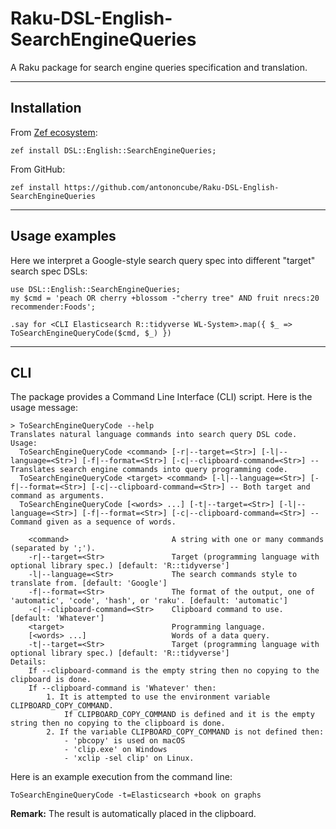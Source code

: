 # Raku-DSL-English-SearchEngineQueries

A Raku package for search engine queries specification and translation.


-------

## Installation 

From [Zef ecosystem](https://raku.land):

```
zef install DSL::English::SearchEngineQueries;
```

From GitHub:

```
zef install https://github.com/antononcube/Raku-DSL-English-SearchEngineQueries
```

-------

## Usage examples

Here we interpret a Google-style search query spec into different "target" search spec DSLs:

```perl6
use DSL::English::SearchEngineQueries;
my $cmd = 'peach OR cherry +blossom -"cherry tree" AND fruit nrecs:20 recommender:Foods';

.say for <CLI Elasticsearch R::tidyverse WL-System>.map({ $_ => ToSearchEngineQueryCode($cmd, $_) })
```

------

## CLI 

The package provides a Command Line Interface (CLI) script. Here is the usage message:

```
> ToSearchEngineQueryCode --help                    
Translates natural language commands into search query DSL code.
Usage:
  ToSearchEngineQueryCode <command> [-r|--target=<Str>] [-l|--language=<Str>] [-f|--format=<Str>] [-c|--clipboard-command=<Str>] -- Translates search engine commands into query programming code.
  ToSearchEngineQueryCode <target> <command> [-l|--language=<Str>] [-f|--format=<Str>] [-c|--clipboard-command=<Str>] -- Both target and command as arguments.
  ToSearchEngineQueryCode [<words> ...] [-t|--target=<Str>] [-l|--language=<Str>] [-f|--format=<Str>] [-c|--clipboard-command=<Str>] -- Command given as a sequence of words.
  
    <command>                       A string with one or many commands (separated by ';').
    -r|--target=<Str>               Target (programming language with optional library spec.) [default: 'R::tidyverse']
    -l|--language=<Str>             The search commands style to translate from. [default: 'Google']
    -f|--format=<Str>               The format of the output, one of 'automatic', 'code', 'hash', or 'raku'. [default: 'automatic']
    -c|--clipboard-command=<Str>    Clipboard command to use. [default: 'Whatever']
    <target>                        Programming language.
    [<words> ...]                   Words of a data query.
    -t|--target=<Str>               Target (programming language with optional library spec.) [default: 'R::tidyverse']
Details:
    If --clipboard-command is the empty string then no copying to the clipboard is done.
    If --clipboard-command is 'Whatever' then:
        1. It is attempted to use the environment variable CLIPBOARD_COPY_COMMAND.
            If CLIPBOARD_COPY_COMMAND is defined and it is the empty string then no copying to the clipboard is done.
        2. If the variable CLIPBOARD_COPY_COMMAND is not defined then:
            - 'pbcopy' is used on macOS
            - 'clip.exe' on Windows
            - 'xclip -sel clip' on Linux.
```

Here is an example execution from the command line:

```shell
ToSearchEngineQueryCode -t=Elasticsearch +book on graphs 
```

**Remark:** The result is automatically placed in the clipboard. 
